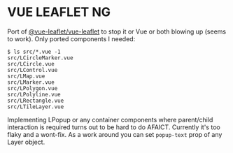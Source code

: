 # VUE LEAFLET NG
Port of [@vue-leaflet/vue-leaflet](https://www.npmjs.com/package/@vue-leaflet/vue-leaflet) to stop it or Vue or both blowing up (seems to work). Only ported components I needed:

```
$ ls src/*.vue -1
src/LCircleMarker.vue
src/LCircle.vue
src/LControl.vue
src/LMap.vue
src/LMarker.vue
src/LPolygon.vue
src/LPolyline.vue
src/LRectangle.vue
src/LTileLayer.vue
```

Implementing LPopup or any container components where parent/child interaction is required turns out to be hard to do AFAICT. Currently it's too flaky and a wont-fix. As a work around you can set `popup-text` prop of any Layer object.
